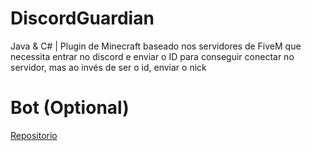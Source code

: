 # DiscordGuardian
Java &amp; C# | Plugin de Minecraft baseado nos servidores de FiveM que necessita entrar no discord e enviar o ID para conseguir conectar no servidor, mas ao invés de ser o id, enviar o nick

# Bot (Optional)
[Repositorio](https://github.com/iagof-dev/DiscordGuardianBot)
